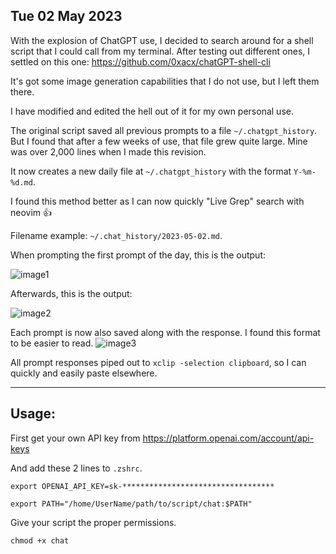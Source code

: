 ## Tue 02 May 2023

With the explosion of ChatGPT use, I decided to search around for a shell script that I could call from my terminal.
After testing out different ones, I settled on this one: https://github.com/0xacx/chatGPT-shell-cli

It's got some image generation capabilities that I do not use, but I left them there.

I have modified and edited the hell out of it for my own personal use.

The original script saved all previous prompts to a file `~/.chatgpt_history`. But I found that after a few weeks of use, that file grew quite large. Mine was over 2,000 lines when I made this revision.

It now creates a new daily file at `~/.chatgpt_history` with the format `Y-%m-%d.md`.

I found this method better as I can now quickly "Live Grep" search with neovim 👍

Filename example: `~/.chat_history/2023-05-02.md`.

When prompting the first prompt of the day, this is the output:

![image1](https://i.imgur.com/2NJRPuq.png)

Afterwards, this is the output:

![image2](https://i.imgur.com/zS6a3fc.png)

Each prompt is now also saved along with the response. I found this format to be easier to read.
![image3](https://i.imgur.com/plUgIco.png)

All prompt responses piped out to `xclip -selection clipboard`, so I can quickly and easily paste elsewhere.

---

## Usage:

First get your own API key from https://platform.openai.com/account/api-keys

And add these 2 lines to `.zshrc`.

`export OPENAI_API_KEY=sk-**********************************`

`export PATH="/home/UserName/path/to/script/chat:$PATH"`

Give your script the proper permissions.

`chmod +x chat`
